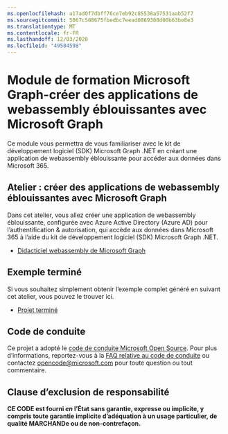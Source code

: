 ```yaml
---
ms.openlocfilehash: a17ad0f7dbff76ce7eb92c85538a57531aab52f7
ms.sourcegitcommit: 5067c508675fbedbc7eead0869308d00b63be8e3
ms.translationtype: MT
ms.contentlocale: fr-FR
ms.lasthandoff: 12/03/2020
ms.locfileid: "49584598"
---
```

# <a name="microsoft-graph-training-module---build-blazor-webassembly-apps-with-microsoft-graph"></a>Module de formation Microsoft Graph-créer des applications de webassembly éblouissantes avec Microsoft Graph

Ce module vous permettra de vous familiariser avec le kit de développement logiciel (SDK) Microsoft Graph .NET en créant une application de webassembly éblouissante pour accéder aux données dans Microsoft 365.

## <a name="lab---build-blazor-webassembly-apps-with-microsoft-graph"></a>Atelier : créer des applications de webassembly éblouissantes avec Microsoft Graph

Dans cet atelier, vous allez créer une application de webassembly éblouissante, configurée avec Azure Active Directory (Azure AD) pour l’authentification & autorisation, qui accède aux données dans Microsoft 365 à l’aide du kit de développement logiciel (SDK) Microsoft Graph .NET.

- [Didacticiel webassembly de Microsoft Graph](https://docs.microsoft.com/graph/tutorials/blazor)

## <a name="completed-sample"></a>Exemple terminé

Si vous souhaitez simplement obtenir l’exemple complet généré en suivant cet atelier, vous pouvez le trouver ici.

- [Projet terminé](demo)

## <a name="code-of-conduct"></a>Code de conduite

Ce projet a adopté le [code de conduite Microsoft Open Source](https://opensource.microsoft.com/codeofconduct/). Pour plus d’informations, reportez-vous à la [FAQ relative au code de conduite](https://opensource.microsoft.com/codeofconduct/faq/) ou contactez [opencode@microsoft.com](mailto:opencode@microsoft.com) pour toute question ou tout commentaire.

## <a name="disclaimer"></a>Clause d’exclusion de responsabilité

**CE CODE est fourni _en_ l’État sans garantie, expresse ou implicite, y compris toute garantie implicite d’adéquation à un usage particulier, de qualité MARCHANDe ou de non-contrefaçon.**
